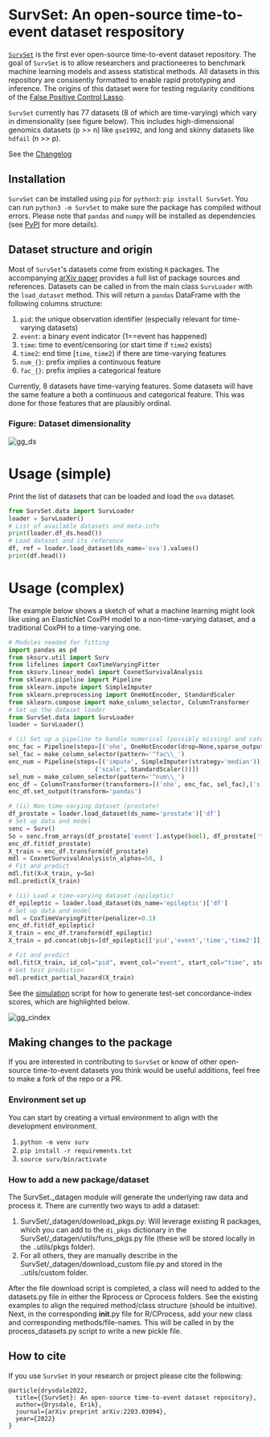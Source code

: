 # SurvSet: An open-source time-to-event dataset respository

[`SurvSet`](https://arxiv.org/pdf/2203.03094.pdf) is the first ever open-source time-to-event dataset repository. The goal of `SurvSet` is to allow researchers and practioneeres to benchmark machine learning models and assess statistical methods. All datasets in this repository are consisently formatted to enable rapid prototyping and inference. The origins of this dataset were for testing regularity conditions of the [False Positive Control Lasso](https://arxiv.org/abs/1903.12584).

`SurvSet` currently has 77 datasets (8 of which are time-varying) which vary in dimensionality (see figure below). This includes high-dimensional genomics datasets (p >> n) like `gse1992`, and long and skinny datasets like `hdfail` (n >> p). 

See the [Changelog](CHANGELOG.md)

## Installation

`SurvSet` can be installed using `pip` for `python3`: `pip install SurvSet`. You can run `python3 -m SurvSet` to make sure the package has compiled without errors. Please note that `pandas` and `numpy` will be installed as dependencies (see [PyPI](https://pypi.org/project/SurvSet/) for more details).   

## Dataset structure and origin

Most of `SurvSet`'s datasets come from existing `R` packages. The accompanying [arXiv paper](https://arxiv.org/pdf/2203.03094.pdf) provides a full list of package sources and references. Datasets can be called in from the main class `SurvLoader` with the `load_dataset` method. This will return a `pandas` DataFrame with the following columns structure:

1. `pid`: the unique observation identifier (especially relevant for time-varying datasets)
2. `event`: a binary event indicator (1==event has happened) 
3. `time`: time to event/censoring (or start time if `time2` exists)
4. `time2`: end time [`time`, `time2`) if there are time-varying features
5. `num_{}`: prefix implies a continuous feature
6. `fac_{}`: prefix implies a categorical feature

Currently, 8 datasets have time-varying features. Some datasets will have the same feature a both a continuous and categorical feature. This was done for those features that are plausibly ordinal.

### Figure: Dataset dimensionality

![gg_ds](SurvSet/_datagen/figures/gg_ds.png)

# Usage (simple)

Print the list of datasets that can be loaded and load the `ova` dataset.

```python
from SurvSet.data import SurvLoader
loader = SurvLoader()
# List of available datasets and meta-info
print(loader.df_ds.head())
# Load dataset and its reference
df, ref = loader.load_dataset(ds_name='ova').values()
print(df.head())
```

# Usage (complex)

The example below shows a sketch of what a machine learning might look like using an ElasticNet CoxPH model to a non-time-varying dataset, and a traditional CoxPH to a time-varying one. 

```python
# Modules needed for fitting
import pandas as pd
from sksurv.util import Surv
from lifelines import CoxTimeVaryingFitter
from sksurv.linear_model import CoxnetSurvivalAnalysis
from sklearn.pipeline import Pipeline
from sklearn.impute import SimpleImputer
from sklearn.preprocessing import OneHotEncoder, StandardScaler
from sklearn.compose import make_column_selector, ColumnTransformer
# Set up the dataset loader
from SurvSet.data import SurvLoader
loader = SurvLoader()

# (i) Set up a pipeline to handle numerical (possibly missing) and categorical features 
enc_fac = Pipeline(steps=[('ohe', OneHotEncoder(drop=None,sparse_output=False, handle_unknown='ignore'))])
sel_fac = make_column_selector(pattern='^fac\\_')
enc_num = Pipeline(steps=[('impute', SimpleImputer(strategy='median')), 
                        ('scale', StandardScaler())])
sel_num = make_column_selector(pattern='^num\\_')
enc_df = ColumnTransformer(transformers=[('ohe', enc_fac, sel_fac),('s', enc_num, sel_num)])
enc_df.set_output(transform='pandas')

# (ii) Non-time-varying dataset (prostate)
df_prostate = loader.load_dataset(ds_name='prostate')['df']
# Set up data and model
senc = Surv()
So = senc.from_arrays(df_prostate['event'].astype(bool), df_prostate['time'])
enc_df.fit(df_prostate)
X_train = enc_df.transform(df_prostate)
mdl = CoxnetSurvivalAnalysis(n_alphas=50, )
# Fit and predict
mdl.fit(X=X_train, y=So)
mdl.predict(X_train)

# (ii) Load a time-varying dataset (epileptic)
df_epileptic = loader.load_dataset(ds_name='epileptic')['df']
# Set up data and model
mdl = CoxTimeVaryingFitter(penalizer=0.1)
enc_df.fit(df_epileptic)
X_train = enc_df.transform(df_epileptic)
X_train = pd.concat(objs=[df_epileptic[['pid','event','time','time2']], X_train], axis=1)

# Fit and predict
mdl.fit(X_train, id_col="pid", event_col="event", start_col="time", stop_col="time2", show_progress=False)
# Get test prediction
mdl.predict_partial_hazard(X_train)
```

See the [simulation](simulation/__main__.py) script for how to generate test-set concordance-index scores, which are highlighted below.


![gg_cindex](simulation/gg_cindex.png)


## Making changes to the package

If you are interested in contributing to `SurvSet` or know of other open-source time-to-event datasets you think would be useful additions, feel free to make a fork of the repo or a PR.

### Environment set up

You can start by creating a virtual environment to align with the development environment.

1. `python -m venv surv`
2. `pip install -r requirements.txt`
3. `source surv/bin/activate`

### How to add a new package/dataset

The SurvSet._datagen module will generate the underlying raw data and process it. There are currently two ways to add a dataset:

1. SurvSet/_datagen/download_pkgs.py: Will leverage existing R packages, which you can add to the `di_pkgs` dictionary in the SurvSet/_datagen/utils/funs_pkgs.py file (these will be stored locally in the ..utils/pkgs folder).
2. For all others, they are manually describe in the SurvSet/_datagen/download_custom file.py and stored in the ..utils/custom folder.

After the file download script is completed, a class will need to added to the datasets.py file in either the Rprocess or Cprocess folders. See the existing examples to align the required method/class structure (should be intuitive). Next, in the corresponding __init__.py file for R/CProcess, add your new class and corresponding methods/file-names. This will be called in by the process_datasets.py script to write a new pickle file. 


## How to cite

If you use `SurvSet` in your research or project please cite the following: 

```
@article{drysdale2022,
  title={{SurvSet}: An open-source time-to-event dataset repository},
  author={Drysdale, Erik},
  journal={arXiv preprint arXiv:2203.03094},
  year={2022}
}
```